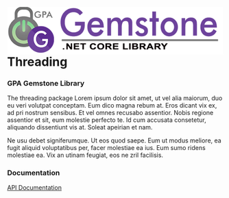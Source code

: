<img align="right" src="img/gemstone-wide-600.png" alt="gemstone logo">

# Threading
### GPA Gemstone Library

The threading package Lorem ipsum dolor sit amet, ut vel alia maiorum, duo eu veri volutpat conceptam. Eum dico magna rebum at. Eros dicant vix ex, ad pri nostrum sensibus. Et vel omnes recusabo assentior. Nobis regione assentior et sit, eum molestie perfecto te. Id cum accusata consetetur, aliquando dissentiunt vis at. Soleat apeirian et nam.

Ne usu debet signiferumque. Ut eos quod saepe. Eum ut modus meliore, ea fugit aliquid voluptatibus per, facer molestiae ea ius. Eum sumo ridens molestiae ea. Vix an utinam feugiat, eos ne zril facilisis.

### Documentation
[API Documentation](https://gemstone.github.io/threading/help)